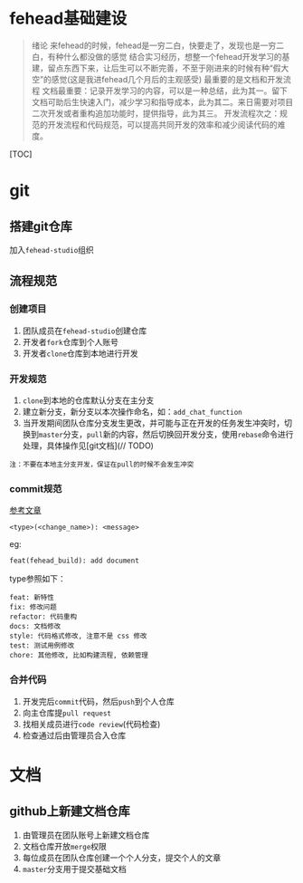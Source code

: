 fehead基础建设
===
> 绪论
> 来fehead的时候，fehead是一穷二白，快要走了，发现也是一穷二白，有种什么都没做的感觉
> 结合实习经历，想整一个fehead开发学习的基建，留点东西下来，让后生可以不断完善，不至于刚进来的时候有种“假大空”的感觉(这是我进fehead几个月后的主观感受)
> 最重要的是文档和开发流程
> 文档最重要：记录开发学习的内容，可以是一种总结，此为其一。留下文档可助后生快速入门，减少学习和指导成本，此为其二。来日需要对项目二次开发或者重构追加功能时，提供指导，此为其三。
> 开发流程次之：规范的开发流程和代码规范，可以提高共同开发的效率和减少阅读代码的难度。

[TOC]

# git
## 搭建git仓库
加入`fehead-studio`组织

## 流程规范
### 创建项目
1. 团队成员在`fehead-studio`创建仓库
2. 开发者`fork`仓库到个人账号
3. 开发者`clone`仓库到本地进行开发

### 开发规范
1. `clone`到本地的仓库默认分支在主分支
2. 建立新分支，新分支以本次操作命名，如：`add_chat_function`
3. 当开发期间团队仓库分支发生更改，并可能与正在开发的任务发生冲突时，切换到`master`分支，`pull`新的内容，然后切换回开发分支，使用`rebase`命令进行处理，具体操作见[git文档](// TODO)

`注：不要在本地主分支开发，保证在pull的时候不会发生冲突`

### commit规范
[参考文章](https://juejin.im/post/6844903606815064077)
```
<type>(<change_name>): <message>
```
eg:
```
feat(fehead_build): add document
```
type参照如下：
```
feat: 新特性
fix: 修改问题
refactor: 代码重构
docs: 文档修改
style: 代码格式修改, 注意不是 css 修改
test: 测试用例修改
chore: 其他修改, 比如构建流程, 依赖管理
```

### 合并代码
1. 开发完后`commit`代码，然后`push`到个人仓库
2. 向主仓库提`pull request`
3. 找相关成员进行`code review`(代码检查)
4. 检查通过后由管理员合入仓库

# 文档
## github上新建文档仓库
1. 由管理员在团队账号上新建文档仓库
2. 文档仓库开放`merge`权限
3. 每位成员在团队仓库创建一个个人分支，提交个人的文章
4. `master`分支用于提交基础文档
